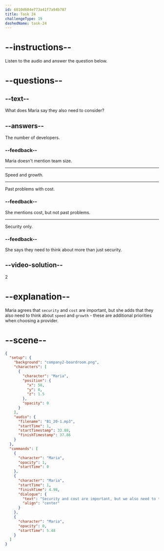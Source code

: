 ```yaml
---
id: 6810d604e773a41f7a94b787
title: Task 24
challengeType: 19
dashedName: task-24
---
```


<!-- (Audio) Maria: Security and cost are important, but we also need to think about speed and growth. -->

# --instructions--

Listen to the audio and answer the question below.

# --questions--

## --text--

What does Maria say they also need to consider?

## --answers--

The number of developers.

### --feedback--

Maria doesn't mention team size.

---

Speed and growth.

---

Past problems with cost.

### --feedback--

She mentions cost, but not past problems.

---

Security only.

### --feedback--

She says they need to think about more than just security.

## --video-solution--

2

# --explanation--

Maria agrees that `security` and `cost` are important, but she adds that they also need to think about `speed` and `growth` - these are additional priorities when choosing a provider.

# --scene--

```json
{
  "setup": {
    "background": "company2-boardroom.png",
    "characters": [
      {
        "character": "Maria",
        "position": {
          "x": 50,
          "y": 0,
          "z": 1.5
        },
        "opacity": 0
      }
    ],
    "audio": {
      "filename": "B1_20-1.mp3",
      "startTime": 1,
      "startTimestamp": 33.88,
      "finishTimestamp": 37.86
    }
  },
  "commands": [
    {
      "character": "Maria",
      "opacity": 1,
      "startTime": 0
    },
    {
      "character": "Maria",
      "startTime": 1,
      "finishTime": 4.98,
      "dialogue": {
        "text": "Security and cost are important, but we also need to think about speed and growth.",
        "align": "center"
      }
    },
    {
      "character": "Maria",
      "opacity": 0,
      "startTime": 5.48
    }
  ]
}
```
